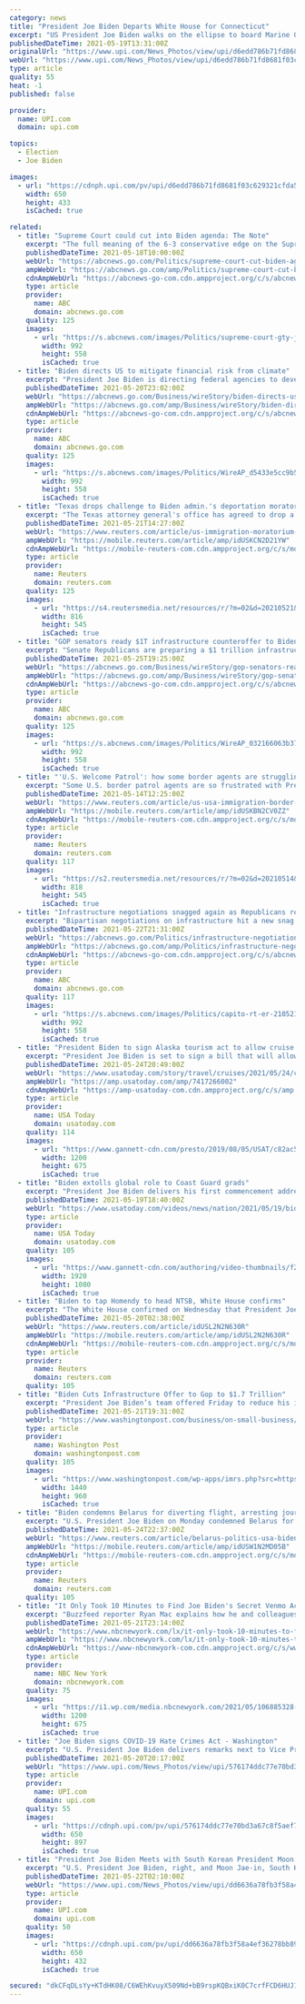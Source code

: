 ```yaml
---
category: news
title: "President Joe Biden Departs White House for Connecticut"
excerpt: "US President Joe Biden walks on the ellipse to board Marine One at the White House in Washington, DC on Wednesday, May 19, 2021. President Joe Biden Departs White House for Connecticut for the US Coast Guards 140th commencement."
publishedDateTime: 2021-05-19T13:31:00Z
originalUrl: "https://www.upi.com/News_Photos/view/upi/d6edd786b71fd8681f03c629321cfda5/President-Joe-Biden-Departs-White-House-for-Connecticut/"
webUrl: "https://www.upi.com/News_Photos/view/upi/d6edd786b71fd8681f03c629321cfda5/President-Joe-Biden-Departs-White-House-for-Connecticut/"
type: article
quality: 55
heat: -1
published: false

provider:
  name: UPI.com
  domain: upi.com

topics:
  - Election
  - Joe Biden

images:
  - url: "https://cdnph.upi.com/pv/upi/d6edd786b71fd8681f03c629321cfda5/BIDEN-WHITE-HOUSE.jpg"
    width: 650
    height: 433
    isCached: true

related:
  - title: "Supreme Court could cut into Biden agenda: The Note"
    excerpt: "The full meaning of the 6-3 conservative edge on the Supreme Court is only beginning to be felt. That matters for President Joe Biden and his agenda."
    publishedDateTime: 2021-05-18T10:00:00Z
    webUrl: "https://abcnews.go.com/Politics/supreme-court-cut-biden-agenda-note/story?id=77739645"
    ampWebUrl: "https://abcnews.go.com/amp/Politics/supreme-court-cut-biden-agenda-note/story?id=77739645"
    cdnAmpWebUrl: "https://abcnews-go-com.cdn.ampproject.org/c/s/abcnews.go.com/amp/Politics/supreme-court-cut-biden-agenda-note/story?id=77739645"
    type: article
    provider:
      name: ABC
      domain: abcnews.go.com
    quality: 125
    images:
      - url: "https://s.abcnews.com/images/Politics/supreme-court-gty-jef-210517_1621286530595_hpMain_16x9_992.jpg"
        width: 992
        height: 558
        isCached: true
  - title: "Biden directs US to mitigate financial risk from climate"
    excerpt: "President Joe Biden is directing federal agencies to develop a comprehensive strategy to identify and manage financial risks to government and the private sector posed by climate change"
    publishedDateTime: 2021-05-20T23:02:00Z
    webUrl: "https://abcnews.go.com/Business/wireStory/biden-directs-us-mitigate-financial-risk-climate-77815977"
    ampWebUrl: "https://abcnews.go.com/amp/Business/wireStory/biden-directs-us-mitigate-financial-risk-climate-77815977"
    cdnAmpWebUrl: "https://abcnews-go-com.cdn.ampproject.org/c/s/abcnews.go.com/amp/Business/wireStory/biden-directs-us-mitigate-financial-risk-climate-77815977"
    type: article
    provider:
      name: ABC
      domain: abcnews.go.com
    quality: 125
    images:
      - url: "https://s.abcnews.com/images/Politics/WireAP_d5433e5cc9b54d29bd7cf89f9ebaf1a2_16x9_992.jpg"
        width: 992
        height: 558
        isCached: true
  - title: "Texas drops challenge to Biden admin.'s deportation moratorium"
    excerpt: "The Texas attorney general's office has agreed to drop a lawsuit over the federal government's 100-day freeze on deportations after the policy expired and the Biden administration said it had no plans to extend or reinstate it,"
    publishedDateTime: 2021-05-21T14:27:00Z
    webUrl: "https://www.reuters.com/article/us-immigration-moratorium-dismissal-idUSKCN2D21YW"
    ampWebUrl: "https://mobile.reuters.com/article/amp/idUSKCN2D21YW"
    cdnAmpWebUrl: "https://mobile-reuters-com.cdn.ampproject.org/c/s/mobile.reuters.com/article/amp/idUSKCN2D21YW"
    type: article
    provider:
      name: Reuters
      domain: reuters.com
    quality: 125
    images:
      - url: "https://s4.reutersmedia.net/resources/r/?m=02&d=20210521&t=2&i=1562974591&w=&fh=545px&fw=&ll=&pl=&sq=&r=LYNXNPEH4K11T"
        width: 816
        height: 545
        isCached: true
  - title: "GOP senators ready $1T infrastructure counteroffer to Biden"
    excerpt: "Senate Republicans are preparing a $1 trillion infrastructure counteroffer to present to the White House by Thursday"
    publishedDateTime: 2021-05-25T19:25:00Z
    webUrl: "https://abcnews.go.com/Business/wireStory/gop-senators-ready-1t-infrastructure-counteroffer-biden-77900089"
    ampWebUrl: "https://abcnews.go.com/amp/Business/wireStory/gop-senators-ready-1t-infrastructure-counteroffer-biden-77900089"
    cdnAmpWebUrl: "https://abcnews-go-com.cdn.ampproject.org/c/s/abcnews.go.com/amp/Business/wireStory/gop-senators-ready-1t-infrastructure-counteroffer-biden-77900089"
    type: article
    provider:
      name: ABC
      domain: abcnews.go.com
    quality: 125
    images:
      - url: "https://s.abcnews.com/images/Politics/WireAP_032166063b374b5cb96289f0dcd143bd_16x9_992.jpg"
        width: 992
        height: 558
        isCached: true
  - title: "'U.S. Welcome Patrol': how some border agents are struggling with Biden's policy shift"
    excerpt: "Some U.S. border patrol agents are so frustrated with President Joe Biden's more liberal border policies that they are considering early retirement, while other disgruntled colleagues are buying unofficial coins that say 'U."
    publishedDateTime: 2021-05-14T12:25:00Z
    webUrl: "https://www.reuters.com/article/us-usa-immigration-border-insight-idUSKBN2CV0ZZ"
    ampWebUrl: "https://mobile.reuters.com/article/amp/idUSKBN2CV0ZZ"
    cdnAmpWebUrl: "https://mobile-reuters-com.cdn.ampproject.org/c/s/mobile.reuters.com/article/amp/idUSKBN2CV0ZZ"
    type: article
    provider:
      name: Reuters
      domain: reuters.com
    quality: 117
    images:
      - url: "https://s2.reutersmedia.net/resources/r/?m=02&d=20210514&t=2&i=1562109617&w=&fh=545px&fw=&ll=&pl=&sq=&r=LYNXMPEH4D0JF"
        width: 818
        height: 545
        isCached: true
  - title: "Infrastructure negotiations snagged again as Republicans reject Biden's counterproposal"
    excerpt: "Bipartisan negotiations on infrastructure hit a new snag Friday after Republicans flatly rejected a counterproposal on the multi-trillion dollar bill advanced by the White House. The White House's $1."
    publishedDateTime: 2021-05-22T21:31:00Z
    webUrl: "https://abcnews.go.com/Politics/infrastructure-negotiations-snagged-republicans-reject-bidens-counterproposal/story?id=77836945"
    ampWebUrl: "https://abcnews.go.com/amp/Politics/infrastructure-negotiations-snagged-republicans-reject-bidens-counterproposal/story?id=77836945"
    cdnAmpWebUrl: "https://abcnews-go-com.cdn.ampproject.org/c/s/abcnews.go.com/amp/Politics/infrastructure-negotiations-snagged-republicans-reject-bidens-counterproposal/story?id=77836945"
    type: article
    provider:
      name: ABC
      domain: abcnews.go.com
    quality: 117
    images:
      - url: "https://s.abcnews.com/images/Politics/capito-rt-er-210521_1621634925673_hpMain_16x9_992.jpg"
        width: 992
        height: 558
        isCached: true
  - title: "President Biden to sign Alaska tourism act to allow cruise ships to visit the state this year"
    excerpt: "President Joe Biden is set to sign a bill that will allow cruise ships to visit Alaska, Press Secretary Jen Psaki said Monday."
    publishedDateTime: 2021-05-24T20:49:00Z
    webUrl: "https://www.usatoday.com/story/travel/cruises/2021/05/24/cruise-ships-bill-biden-alaska/7417266002/"
    ampWebUrl: "https://amp.usatoday.com/amp/7417266002"
    cdnAmpWebUrl: "https://amp-usatoday-com.cdn.ampproject.org/c/s/amp.usatoday.com/amp/7417266002"
    type: article
    provider:
      name: USA Today
      domain: usatoday.com
    quality: 114
    images:
      - url: "https://www.gannett-cdn.com/presto/2019/08/05/USAT/c82ac5f8-beea-404d-8438-5647821efbe1-alaska-getty.jpg?auto=webp&crop=2115,1190,x1,y226&format=pjpg&width=1200"
        width: 1200
        height: 675
        isCached: true
  - title: "Biden extolls global role to Coast Guard grads"
    excerpt: "President Joe Biden delivers his first commencement address as commander-in-chief, stressing the vital role new graduates at the Coast Guard Academy will have as the United States reasserts itself on the world stage."
    publishedDateTime: 2021-05-19T18:40:00Z
    webUrl: "https://www.usatoday.com/videos/news/nation/2021/05/19/biden-extolls-global-role-coast-guard-grads/5167994001/"
    type: article
    provider:
      name: USA Today
      domain: usatoday.com
    quality: 105
    images:
      - url: "https://www.gannett-cdn.com/authoring/video-thumbnails/f2bcc064-d462-4c4b-9148-e518fae4c884_poster.jpg?quality=10"
        width: 1920
        height: 1080
        isCached: true
  - title: "Biden to tap Homendy to head NTSB, White House confirms"
    excerpt: "The White House confirmed on Wednesday that President Joe Biden plans to nominate Jennifer Homendy to chair the National Transportation Safety Board (NTSB)."
    publishedDateTime: 2021-05-20T02:38:00Z
    webUrl: "https://www.reuters.com/article/idUSL2N2N630R"
    ampWebUrl: "https://mobile.reuters.com/article/amp/idUSL2N2N630R"
    cdnAmpWebUrl: "https://mobile-reuters-com.cdn.ampproject.org/c/s/mobile.reuters.com/article/amp/idUSL2N2N630R"
    type: article
    provider:
      name: Reuters
      domain: reuters.com
    quality: 105
  - title: "Biden Cuts Infrastructure Offer to Gop to $1.7 Trillion"
    excerpt: "President Joe Biden’s team offered Friday to reduce his infrastructure and jobs plan by about a quarter, to $1.7 trillion, a counter-proposal that’s still far higher than what Republicans have suggested they could support."
    publishedDateTime: 2021-05-21T19:31:00Z
    webUrl: "https://www.washingtonpost.com/business/on-small-business/biden-cuts-infrastructure-offer-to-gop-to-17-trillion/2021/05/21/6068fe26-ba6a-11eb-bc4a-62849cf6cca9_story.html"
    type: article
    provider:
      name: Washington Post
      domain: washingtonpost.com
    quality: 105
    images:
      - url: "https://www.washingtonpost.com/wp-apps/imrs.php?src=https://arc-anglerfish-washpost-prod-washpost.s3.amazonaws.com/public/OR5MIHF2MUI6XPCKMKCJZ5WMVE.jpg&w=1440"
        width: 1440
        height: 960
        isCached: true
  - title: "Biden condemns Belarus for diverting flight, arresting journalist"
    excerpt: "U.S. President Joe Biden on Monday condemned Belarus for intercepting a commercial flight and arresting a dissident journalist, and said he has asked his advisers to give him options to hold those responsible to account."
    publishedDateTime: 2021-05-24T22:37:00Z
    webUrl: "https://www.reuters.com/article/belarus-politics-usa-biden-idUSW1N2MD05B"
    ampWebUrl: "https://mobile.reuters.com/article/amp/idUSW1N2MD05B"
    cdnAmpWebUrl: "https://mobile-reuters-com.cdn.ampproject.org/c/s/mobile.reuters.com/article/amp/idUSW1N2MD05B"
    type: article
    provider:
      name: Reuters
      domain: reuters.com
    quality: 105
  - title: "It Only Took 10 Minutes to Find Joe Biden's Secret Venmo Account"
    excerpt: "Buzzfeed reporter Ryan Mac explains how he and colleagues tracked down a Venmo account belonging to President Joe Biden, using a feature that connects your account to your contacts like family and friends."
    publishedDateTime: 2021-05-21T23:14:00Z
    webUrl: "https://www.nbcnewyork.com/lx/it-only-took-10-minutes-to-find-joe-bidens-secret-venmo-account/3068727/?amp"
    ampWebUrl: "https://www.nbcnewyork.com/lx/it-only-took-10-minutes-to-find-joe-bidens-secret-venmo-account/3068727/?amp"
    cdnAmpWebUrl: "https://www-nbcnewyork-com.cdn.ampproject.org/c/s/www.nbcnewyork.com/lx/it-only-took-10-minutes-to-find-joe-bidens-secret-venmo-account/3068727/?amp"
    type: article
    provider:
      name: NBC New York
      domain: nbcnewyork.com
    quality: 75
    images:
      - url: "https://i1.wp.com/media.nbcnewyork.com/2021/05/106885328-16214400322021-05-19t155438z_1594901733_rc23jn9nrcwn_rtrmadp_0_usa-biden.jpeg?quality=85&resize=1200%2C675&strip=all&ssl=1"
        width: 1200
        height: 675
        isCached: true
  - title: "Joe Biden signs COVID-19 Hate Crimes Act - Washington"
    excerpt: "U.S. President Joe Biden delivers remarks next to Vice President Kamala Harris before signing the COVID-19 Hate Crimes Act into law in the East Room at the White House in Washington on Thursday, May 20,"
    publishedDateTime: 2021-05-20T20:17:00Z
    webUrl: "https://www.upi.com/News_Photos/view/upi/576174ddc77e70bd3a67c8f5aef79c60/Joe-Biden-signs-COVID-19-Hate-Crimes-Act-Washington/"
    type: article
    provider:
      name: UPI.com
      domain: upi.com
    quality: 55
    images:
      - url: "https://cdnph.upi.com/pv/upi/576174ddc77e70bd3a67c8f5aef79c60/hate-crimes.jpg"
        width: 650
        height: 897
        isCached: true
  - title: "President Joe Biden Meets with South Korean President Moon Jae-in in White House"
    excerpt: "U.S. President Joe Biden, right, and Moon Jae-in, South Korea's president, depart from a news conference in the East Room of the White House in Washington, DC on Friday, May 21, 2021. Moon is set to make a last-ditch attempt to bring the U."
    publishedDateTime: 2021-05-22T02:10:00Z
    webUrl: "https://www.upi.com/News_Photos/view/upi/dd6636a78fb3f58a4ef36278bb894b59/President-Joe-Biden-Meets-with-South-Korean-President-Moon-Jae-in-in-White-House/"
    type: article
    provider:
      name: UPI.com
      domain: upi.com
    quality: 50
    images:
      - url: "https://cdnph.upi.com/pv/upi/dd6636a78fb3f58a4ef36278bb894b59/BIDEN-KOREA.jpg"
        width: 650
        height: 432
        isCached: true

secured: "dkCFqDLsYy+KTdHK08/C6WEhKvuyX509Nd+bB9rspKQBxiK0C7crfFCD6HUJ15gI8KWZBmKiRBRr3lhfVKF3dMUlVssRBrl9iyYO6wcdkXlSAM57mJ6H/Oi6taKool9WZx1/zGMGUTLwdSjGQaDoyjgpmjiEEIkjOo1C30Njx9hGVUjhixeP0Y3a2BXKcbMP9SbLa0yGIGLAfcJf7dov1vAdshH/X54TlL1VG1WoOjwSIHVERzHz60GNAa5hxeELT3oC6OCAHFdASnKXecw2UmiFCfsho7tbwfSX0eLhbmAK6YIXSpTAvFQOUJ2F5UNYKQwoLPMJ+zzFppomco2+f+ylUX7EHI2QqaVUFqqcV70=;JEmewmYREr6dR2gSIVoYWw=="
---
```



